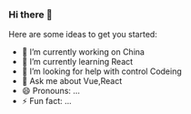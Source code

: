 ### Hi there 👋


Here are some ideas to get you started:

- 🔭 I’m currently working on China
- 🌱 I’m currently learning React
- 🤔 I’m looking for help with control Codeing
- 💬 Ask me about Vue,React
- 😄 Pronouns: ...
- ⚡ Fun fact: ...
